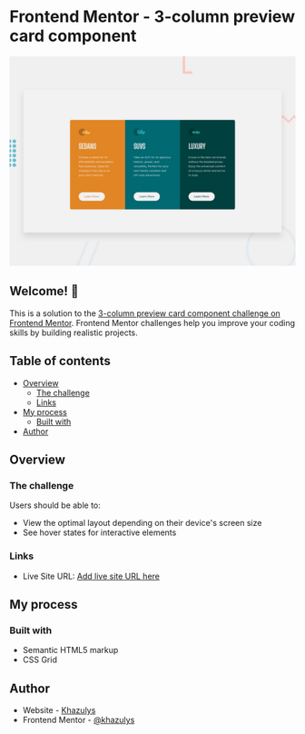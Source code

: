 # Frontend Mentor - 3-column preview card component

![Design preview for the 3-column preview card component coding challenge](./design/desktop-preview.jpg)

## Welcome! 👋

This is a solution to the [3-column preview card component challenge on Frontend Mentor](https://www.frontendmentor.io/challenges/3column-preview-card-component-pH92eAR2-). Frontend Mentor challenges help you improve your coding skills by building realistic projects. 

## Table of contents

- [Overview](#overview)
  - [The challenge](#the-challenge)
  - [Links](#links)
- [My process](#my-process)
  - [Built with](#built-with)
- [Author](#author)

## Overview

### The challenge

Users should be able to:

- View the optimal layout depending on their device's screen size
- See hover states for interactive elements


### Links

- Live Site URL: [Add live site URL here](https://your-live-site-url.com)

## My process

### Built with

- Semantic HTML5 markup
- CSS Grid


## Author

- Website - [Khazulys](https://www.khazulys.netlify.app)
- Frontend Mentor - [@khazulys](https://www.frontendmentor.io/profile/khazulys)
